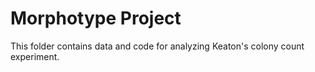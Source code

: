 # Morphotype Project

This folder contains data and code for analyzing Keaton's colony count experiment.

 